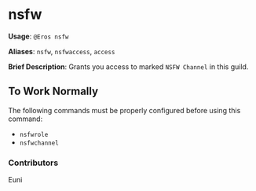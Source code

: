 # nsfw

**Usage**: `@Eros nsfw`

**Aliases**: `nsfw`, `nsfwaccess`, `access`

**Brief Description**: Grants you access to marked `NSFW Channel` in this guild.

## To Work Normally

The following commands must be properly configured before using this command:

* `nsfwrole`
* `nsfwchannel`

### Contributors

Euni

